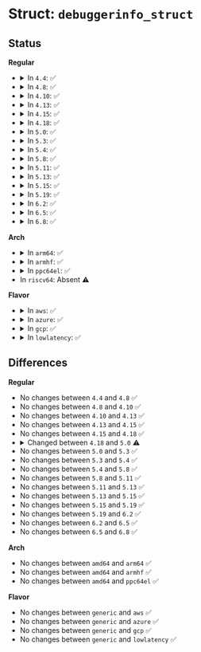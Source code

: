 # Struct: <code>debuggerinfo_struct</code>

## Status
<b>Regular</b>
<ul>
<li>
<details>
<summary>In <code>4.4</code>: ✅</summary>

```c
struct debuggerinfo_struct {
    void *debuggerinfo;
    struct task_struct *task;
    int exception_state;
    int ret_state;
    int irq_depth;
    int enter_kgdb;
};
```
</details>
</li>
<li>
<details>
<summary>In <code>4.8</code>: ✅</summary>

```c
struct debuggerinfo_struct {
    void *debuggerinfo;
    struct task_struct *task;
    int exception_state;
    int ret_state;
    int irq_depth;
    int enter_kgdb;
};
```
</details>
</li>
<li>
<details>
<summary>In <code>4.10</code>: ✅</summary>

```c
struct debuggerinfo_struct {
    void *debuggerinfo;
    struct task_struct *task;
    int exception_state;
    int ret_state;
    int irq_depth;
    int enter_kgdb;
};
```
</details>
</li>
<li>
<details>
<summary>In <code>4.13</code>: ✅</summary>

```c
struct debuggerinfo_struct {
    void *debuggerinfo;
    struct task_struct *task;
    int exception_state;
    int ret_state;
    int irq_depth;
    int enter_kgdb;
};
```
</details>
</li>
<li>
<details>
<summary>In <code>4.15</code>: ✅</summary>

```c
struct debuggerinfo_struct {
    void *debuggerinfo;
    struct task_struct *task;
    int exception_state;
    int ret_state;
    int irq_depth;
    int enter_kgdb;
};
```
</details>
</li>
<li>
<details>
<summary>In <code>4.18</code>: ✅</summary>

```c
struct debuggerinfo_struct {
    void *debuggerinfo;
    struct task_struct *task;
    int exception_state;
    int ret_state;
    int irq_depth;
    int enter_kgdb;
};
```
</details>
</li>
<li>
<details>
<summary>In <code>5.0</code>: ✅</summary>

```c
struct debuggerinfo_struct {
    void *debuggerinfo;
    struct task_struct *task;
    int exception_state;
    int ret_state;
    int irq_depth;
    int enter_kgdb;
    bool rounding_up;
};
```
</details>
</li>
<li>
<details>
<summary>In <code>5.3</code>: ✅</summary>

```c
struct debuggerinfo_struct {
    void *debuggerinfo;
    struct task_struct *task;
    int exception_state;
    int ret_state;
    int irq_depth;
    int enter_kgdb;
    bool rounding_up;
};
```
</details>
</li>
<li>
<details>
<summary>In <code>5.4</code>: ✅</summary>

```c
struct debuggerinfo_struct {
    void *debuggerinfo;
    struct task_struct *task;
    int exception_state;
    int ret_state;
    int irq_depth;
    int enter_kgdb;
    bool rounding_up;
};
```
</details>
</li>
<li>
<details>
<summary>In <code>5.8</code>: ✅</summary>

```c
struct debuggerinfo_struct {
    void *debuggerinfo;
    struct task_struct *task;
    int exception_state;
    int ret_state;
    int irq_depth;
    int enter_kgdb;
    bool rounding_up;
};
```
</details>
</li>
<li>
<details>
<summary>In <code>5.11</code>: ✅</summary>

```c
struct debuggerinfo_struct {
    void *debuggerinfo;
    struct task_struct *task;
    int exception_state;
    int ret_state;
    int irq_depth;
    int enter_kgdb;
    bool rounding_up;
};
```
</details>
</li>
<li>
<details>
<summary>In <code>5.13</code>: ✅</summary>

```c
struct debuggerinfo_struct {
    void *debuggerinfo;
    struct task_struct *task;
    int exception_state;
    int ret_state;
    int irq_depth;
    int enter_kgdb;
    bool rounding_up;
};
```
</details>
</li>
<li>
<details>
<summary>In <code>5.15</code>: ✅</summary>

```c
struct debuggerinfo_struct {
    void *debuggerinfo;
    struct task_struct *task;
    int exception_state;
    int ret_state;
    int irq_depth;
    int enter_kgdb;
    bool rounding_up;
};
```
</details>
</li>
<li>
<details>
<summary>In <code>5.19</code>: ✅</summary>

```c
struct debuggerinfo_struct {
    void *debuggerinfo;
    struct task_struct *task;
    int exception_state;
    int ret_state;
    int irq_depth;
    int enter_kgdb;
    bool rounding_up;
};
```
</details>
</li>
<li>
<details>
<summary>In <code>6.2</code>: ✅</summary>

```c
struct debuggerinfo_struct {
    void *debuggerinfo;
    struct task_struct *task;
    int exception_state;
    int ret_state;
    int irq_depth;
    int enter_kgdb;
    bool rounding_up;
};
```
</details>
</li>
<li>
<details>
<summary>In <code>6.5</code>: ✅</summary>

```c
struct debuggerinfo_struct {
    void *debuggerinfo;
    struct task_struct *task;
    int exception_state;
    int ret_state;
    int irq_depth;
    int enter_kgdb;
    bool rounding_up;
};
```
</details>
</li>
<li>
<details>
<summary>In <code>6.8</code>: ✅</summary>

```c
struct debuggerinfo_struct {
    void *debuggerinfo;
    struct task_struct *task;
    int exception_state;
    int ret_state;
    int irq_depth;
    int enter_kgdb;
    bool rounding_up;
};
```
</details>
</li>
</ul>
<b>Arch</b>
<ul>
<li>
<details>
<summary>In <code>arm64</code>: ✅</summary>

```c
struct debuggerinfo_struct {
    void *debuggerinfo;
    struct task_struct *task;
    int exception_state;
    int ret_state;
    int irq_depth;
    int enter_kgdb;
    bool rounding_up;
};
```
</details>
</li>
<li>
<details>
<summary>In <code>armhf</code>: ✅</summary>

```c
struct debuggerinfo_struct {
    void *debuggerinfo;
    struct task_struct *task;
    int exception_state;
    int ret_state;
    int irq_depth;
    int enter_kgdb;
    bool rounding_up;
};
```
</details>
</li>
<li>
<details>
<summary>In <code>ppc64el</code>: ✅</summary>

```c
struct debuggerinfo_struct {
    void *debuggerinfo;
    struct task_struct *task;
    int exception_state;
    int ret_state;
    int irq_depth;
    int enter_kgdb;
    bool rounding_up;
};
```
</details>
</li>
<li>
In <code>riscv64</code>: Absent ⚠️
</li>
</ul>
<b>Flavor</b>
<ul>
<li>
<details>
<summary>In <code>aws</code>: ✅</summary>

```c
struct debuggerinfo_struct {
    void *debuggerinfo;
    struct task_struct *task;
    int exception_state;
    int ret_state;
    int irq_depth;
    int enter_kgdb;
    bool rounding_up;
};
```
</details>
</li>
<li>
<details>
<summary>In <code>azure</code>: ✅</summary>

```c
struct debuggerinfo_struct {
    void *debuggerinfo;
    struct task_struct *task;
    int exception_state;
    int ret_state;
    int irq_depth;
    int enter_kgdb;
    bool rounding_up;
};
```
</details>
</li>
<li>
<details>
<summary>In <code>gcp</code>: ✅</summary>

```c
struct debuggerinfo_struct {
    void *debuggerinfo;
    struct task_struct *task;
    int exception_state;
    int ret_state;
    int irq_depth;
    int enter_kgdb;
    bool rounding_up;
};
```
</details>
</li>
<li>
<details>
<summary>In <code>lowlatency</code>: ✅</summary>

```c
struct debuggerinfo_struct {
    void *debuggerinfo;
    struct task_struct *task;
    int exception_state;
    int ret_state;
    int irq_depth;
    int enter_kgdb;
    bool rounding_up;
};
```
</details>
</li>
</ul>

## Differences
<b>Regular</b>
<ul>
<li>
No changes between <code>4.4</code> and <code>4.8</code> ✅
</li>
<li>
No changes between <code>4.8</code> and <code>4.10</code> ✅
</li>
<li>
No changes between <code>4.10</code> and <code>4.13</code> ✅
</li>
<li>
No changes between <code>4.13</code> and <code>4.15</code> ✅
</li>
<li>
No changes between <code>4.15</code> and <code>4.18</code> ✅
</li>
<li>
<details>
<summary>Changed between <code>4.18</code> and <code>5.0</code> ⚠️</summary>
<ul>
<li>
<b>Field added. </b>
<code>bool rounding_up</code>
</li>
</ul>
</details>
</li>
<li>
No changes between <code>5.0</code> and <code>5.3</code> ✅
</li>
<li>
No changes between <code>5.3</code> and <code>5.4</code> ✅
</li>
<li>
No changes between <code>5.4</code> and <code>5.8</code> ✅
</li>
<li>
No changes between <code>5.8</code> and <code>5.11</code> ✅
</li>
<li>
No changes between <code>5.11</code> and <code>5.13</code> ✅
</li>
<li>
No changes between <code>5.13</code> and <code>5.15</code> ✅
</li>
<li>
No changes between <code>5.15</code> and <code>5.19</code> ✅
</li>
<li>
No changes between <code>5.19</code> and <code>6.2</code> ✅
</li>
<li>
No changes between <code>6.2</code> and <code>6.5</code> ✅
</li>
<li>
No changes between <code>6.5</code> and <code>6.8</code> ✅
</li>
</ul>
<b>Arch</b>
<ul>
<li>
No changes between <code>amd64</code> and <code>arm64</code> ✅
</li>
<li>
No changes between <code>amd64</code> and <code>armhf</code> ✅
</li>
<li>
No changes between <code>amd64</code> and <code>ppc64el</code> ✅
</li>
</ul>
<b>Flavor</b>
<ul>
<li>
No changes between <code>generic</code> and <code>aws</code> ✅
</li>
<li>
No changes between <code>generic</code> and <code>azure</code> ✅
</li>
<li>
No changes between <code>generic</code> and <code>gcp</code> ✅
</li>
<li>
No changes between <code>generic</code> and <code>lowlatency</code> ✅
</li>
</ul>
